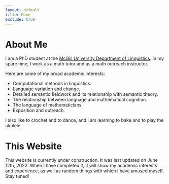 ```yaml
---
layout: default
title: Home
exclude: true
---
```


# About Me

I am a PhD student at the [McGill University Department of Linguistics](https://www.mcgill.ca/linguistics/). In my spare time, I work as a math tutor and as a math outreach instructor.

Here are some of my broad academic interests:

- Computational methods in linguistics.
- Language variation and change.
- Detailed semantic fieldwork and its relationship with semantic theory.
- The relationship between language and mathematical cognition.
- The language of mathematicians.
- Exposition and outreach.

I also like to crochet and to dance, and I am learning to bake and to play the ukulele.

# This Website

This website is currently under construction. It was last updated on June 12th, 2022. When I have completed it, it will show my academic interests and experience, as well as random things with which I have amused myself. Stay tuned!
